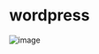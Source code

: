 # wordpress

![image](https://user-images.githubusercontent.com/89865694/145089320-3e883939-e1fc-424c-bc9f-2ab8bc985974.png)

